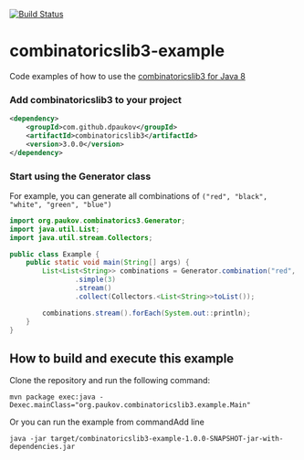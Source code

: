 [![Build Status](https://travis-ci.org/dpaukov/combinatoricslib3-example.svg?branch=master)](https://travis-ci.org/dpaukov/combinatoricslib3-example)

# combinatoricslib3-example
Code examples of how to use the [combinatoricslib3 for Java 8](https://github.com/dpaukov/combinatoricslib3)

### Add combinatoricslib3 to your project
```xml
<dependency>
    <groupId>com.github.dpaukov</groupId>
    <artifactId>combinatoricslib3</artifactId>
    <version>3.0.0</version>
</dependency>
```

### Start using the Generator class
For example, you can generate all combinations of `("red", "black", "white", "green", "blue")`

```java
import org.paukov.combinatorics3.Generator;
import java.util.List;
import java.util.stream.Collectors;

public class Example {
    public static void main(String[] args) {
        List<List<String>> combinations = Generator.combination("red", "black", "white", "green", "blue")
                .simple(3)
                .stream()
                .collect(Collectors.<List<String>>toList());

        combinations.stream().forEach(System.out::println);
    }
}
```

## How to build and execute this example
Clone the repository and run the following command:
```
mvn package exec:java -Dexec.mainClass="org.paukov.combinatoricslib3.example.Main"
```
Or you can run the example from commandAdd line
```
java -jar target/combinatoricslib3-example-1.0.0-SNAPSHOT-jar-with-dependencies.jar
```
